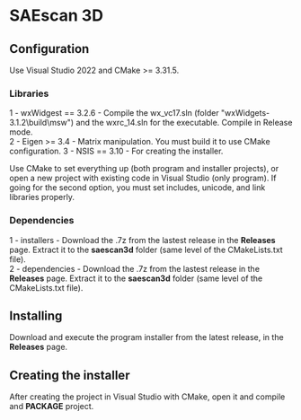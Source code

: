 # SAEscan 3D #

## Configuration ##
Use Visual Studio 2022 and CMake >= 3.31.5.

### Libraries ###  
1 - wxWidgest == 3.2.6 - Compile the wx_vc17.sln (folder "wxWidgets-3.1.2\build\msw") and the wxrc_14.sln for the executable. Compile in Release mode.  
2 - Eigen >= 3.4 - Matrix manipulation. You must build it to use CMake configuration.
3 - NSIS == 3.10 - For creating the installer.  

Use CMake to set everything up (both program and installer projects), or open a new project with existing code in Visual Studio (only program). If going for the second option, you must set includes, unicode, and link libraries properly.

### Dependencies  
1 - installers - Download the .7z from the lastest release in the **Releases** page. Extract it to the **saescan3d** folder (same level of the CMakeLists.txt file).  
2 - dependencies - Download the .7z from the lastest release in the **Releases** page. Extract it to the **saescan3d** folder (same level of the CMakeLists.txt file).  

## Installing ##
Download and execute the program installer from the latest release, in the **Releases** page.

## Creating the installer ##
After creating the project in Visual Studio with CMake, open it and compile and __PACKAGE__ project.
  